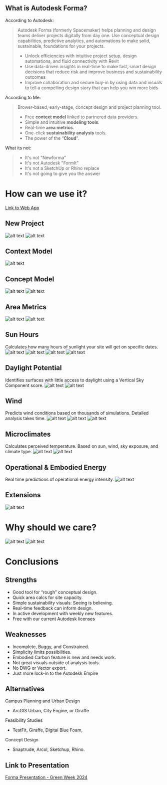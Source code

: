 ## What is Autodesk Forma?

According to Autodesk:
> Autodesk Forma (formerly Spacemaker) helps planning and design teams deliver projects digitally from day one. Use conceptual design capabilities, predictive analytics, and automations to make solid, sustainable, foundations for your projects.
>- Unlock efficiencies with intuitive project setup, design automations, and fluid connectivity with Revit
>- Use data-driven insights in real-time to make fast, smart design decisions that reduce risk and improve business and sustainability outcomes
>- Improve collaboration and secure buy-in by using data and visuals to tell a compelling design story that can help you win more bids

According to Me:
> Brower-based, early-stage, concept design and project planning tool.
>- Free **context model** linked to partnered data providers.
>- Simple and intuitive **modeling tools**.
>- Real-time **area metrics**.
>- One-click **sustainability analysis** tools.
>- The power of the “**Cloud**”.

What its not:
>- It's not "Newforma"
>- It's not Autodesk "FormIt"
>- It's not a SketchUp or Rhino replace
>- It's not going to give you the answer

# How can we use it?
[Link to Web App](https://app.autodeskforma.com/)

## New Project
![alt text](assets/06.1-Forma-Evaluation/image.png)
![alt text](assets/06.1-Forma-Evaluation/image-1.png)

## Context Model
![alt text](assets/06.1-Forma-Evaluation/image-2.png)

## Concept Model
![alt text](assets/06.1-Forma-Evaluation/image-3.png)
![alt text](assets/06.1-Forma-Evaluation/image-4.png)

## Area Metrics
![alt text](assets/06.1-Forma-Evaluation/image-5.png)
![alt text](assets/06.1-Forma-Evaluation/image-6.png)

## Sun Hours
Calculates how many hours of sunlight your site will get on specific dates.
![alt text](assets/06.1-Forma-Evaluation/image-7.png)
![alt text](assets/06.1-Forma-Evaluation/image-8.png)
![alt text](assets/06.1-Forma-Evaluation/image-9.png)
![alt text](assets/06.1-Forma-Evaluation/image-10.png)

## Daylight Potential
Identifies surfaces with little access to daylight using a Vertical Sky Component score.
![alt text](assets/06.1-Forma-Evaluation/image-11.png)
![alt text](assets/06.1-Forma-Evaluation/image-12.png)

## Wind
Predicts wind conditions based on thousands of simulations. Detailed analysis takes time.
![alt text](assets/06.1-Forma-Evaluation/image-13.png)
![alt text](assets/06.1-Forma-Evaluation/image-14.png)
![alt text](assets/06.1-Forma-Evaluation/image-15.png)

## Microclimates
Calculates perceived temperature. Based on sun, wind, sky exposure, and climate type.
![alt text](assets/06.1-Forma-Evaluation/image-16.png)
![alt text](assets/06.1-Forma-Evaluation/image-17.png)


## Operational & Embodied Energy
Real time predictions of operational energy intensity.
![alt text](assets/06.1-Forma-Evaluation/image-18.png)

## Extensions
![alt text](assets/06.1-Forma-Evaluation/image-21.png)

# Why should we care?
![alt text](assets/06.1-Forma-Evaluation/image-20.png)
![alt text](assets/06.1-Forma-Evaluation/image-22.png)

# Conclusions

## Strengths
- Good tool for “rough” conceptual design.
- Quick area calcs for site capacity.
- Simple sustainability visuals: Seeing is believing.
- Real-time feedback can inform design.
- In active development with weekly new features.
- Free with our current Autodesk licenses

## Weaknesses
- Incomplete, Buggy, and Constrained.
- Simplicity limits possibilities.
- Embodied Carbon feature is new and needs work.
- Not great visuals outside of analysis tools.
- No DWG or Vector export.
- Just more lock-in to the Autodesk Empire

## Alternatives
Campus Planning and Urban Design
- ArcGIS Urban, City Engine, or Giraffe

Feasibility Studies
- TestFit, Giraffe, Digital Blue Foam, 

Concept Design
- Snaptrude, Arcol, Sketchup, Rhino.

## Link to Presentation
[Forma Presentation - Green Week 2024](https://asgarchitects-my.sharepoint.com/:p:/g/personal/mtalbott_ayerssaintgross_com/EZAav6wmxF5MsnZal9N2zHABDUOUICTZ8uAFCV1wTTHFdw?e=o3KJHY)